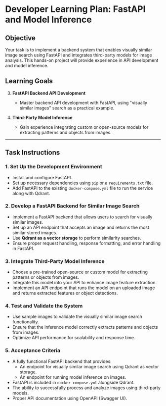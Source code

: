 # Developer Learning Plan: FastAPI and Model Inference

## Objective
Your task is to implement a backend system that enables visually similar image search using FastAPI and integrates third-party models for image analysis. This hands-on project will provide experience in API development and model inference.

## Learning Goals
3. **FastAPI Backend API Development**  
   - Master backend API development with FastAPI, using "visually similar images" search as a practical example.

4. **Third-Party Model Inference**  
   - Gain experience integrating custom or open-source models for extracting patterns and objects from images.

---

## Task Instructions

### 1. **Set Up the Development Environment**
- Install and configure FastAPI.
- Set up necessary dependencies using `pip` or a `requirements.txt` file.
- Add FastAPI to the existing `docker-compose.yml` file to run the service along with Qdrant.

### 2. **Develop a FastAPI Backend for Similar Image Search**
- Implement a FastAPI backend that allows users to search for visually similar images.
- Set up an API endpoint that accepts an image and returns the most similar stored images.
- Use **Qdrant as a vector storage** to perform similarity searches.
- Ensure proper request handling, response formatting, and error handling in FastAPI.

### 3. **Integrate Third-Party Model Inference**
- Choose a pre-trained open-source or custom model for extracting patterns or objects from images.
- Integrate this model into your API to enhance image feature extraction.
- Implement an API endpoint that runs the model on an uploaded image and returns extracted features or object detections.

### 4. **Test and Validate the System**
- Use sample images to validate the visually similar image search functionality.
- Ensure that the inference model correctly extracts patterns and objects from images.
- Optimize API performance for scalability and response time.

### 5. **Acceptance Criteria**
- A fully functional FastAPI backend that provides:
  - An endpoint for visually similar image search using Qdrant as vector storage.
  - An endpoint for running model inference on images.
- FastAPI is included in `docker-compose.yml` alongside Qdrant.
- The ability to successfully process and analyze images using third-party models.
- Proper API documentation using OpenAPI (Swagger UI).
